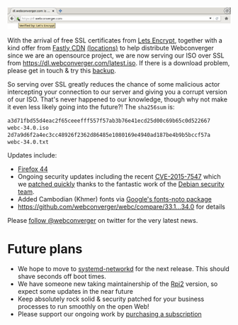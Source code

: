 <img src=/img/2016/verified.png alt="SSL by Lets Encrypt in Webconverger">

With the arrival of free SSL certificates from [Lets
Encrypt](https://letsencrypt.org/), together with a kind offer from [Fastly
CDN](https://www.fastly.com/) <a
href=https://www.fastly.com/network-map>(locations)</a> to help distribute
Webconverger since we are an opensource project, we are now serving our ISO
over SSL from <https://dl.webconverger.com/latest.iso>. If there is a download
problem, please get in touch & try this
[backup](https://webcdl.s3-eu-west-1.amazonaws.com/webc-34.0.iso).

So serving over SSL greatly reduces the chance of some malicious actor
intercepting your connection to our server and giving you a corrupt version of
our ISO.  That's never happened to our knowledge, though why not make it even
less likely going into the future?! The `sha256sum` is:

	a3d71fbd55d4eac2f65ceeefff557f57ab3b76e41ecd25d00c69b65c0d522667  webc-34.0.iso
	2d7a9d6f2a4ec3cc48926f2362d86485e1080169e4940ad187be4b9b5bccf57a  webc-34.0.txt

Updates include:

* [Firefox 44](https://www.mozilla.org/en-US/firefox/44.0.2/releasenotes/)
* Ongoing security updates including the recent [CVE-2015-7547](https://googleonlinesecurity.blogspot.sg/2016/02/cve-2015-7547-glibc-getaddrinfo-stack.html) which we [patched quickly](https://twitter.com/webconverger/status/699912899742060545) thanks to the fantastic work of the [Debian security team](https://www.debian.org/security/).
* Added Cambodian (Khmer) fonts via [Google's fonts-noto package](https://en.wikipedia.org/wiki/Noto_fonts)
* <https://github.com/webconverger/webc/compare/33.1...34.0> for details

Please [follow @webconverger](https://twitter.com/webconverger) on twitter for the very latest news.

# Future plans

* We hope to move to [systemd-networkd](https://github.com/Webconverger/webc/issues/222) for the next release. This should shave seconds off boot times.
* We have someone new taking maintainership of the [Rpi2](https://webconverger.org/rpi2/) version, so expect some updates in the near future
* Keep absolutely rock solid & security patched for your business processes to run smoothly on the open Web!
* Please support our ongoing work by [purchasing a subscription](https://webconverger.com/pricing/)
